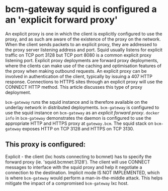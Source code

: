 # bcm-gateway squid is configured a an 'explicit forward proxy'

An explicit proxy is one in which the client is explicitly configured to use the proxy, and as such are aware of the existence of the proxy on the network. When the client sends packets to an explicit proxy, they are addressed to the proxy server listening address and port. Squid usually listens for explicit traffic on TCP port 3128 but TCP port 8080 is a common explicit proxy listening port. Explicit proxy deployments are forward proxy deployments, where the clients can make use of the caching and optimisation features of the proxy when making outbound requests. An explicit proxy can be involved in authentication of the client, typically by issuing a 407 HTTP response. Connections to HTTPS sites through an explicit proxy will use the CONNECT HTTP method. This article discusses this type of proxy deployment.

`bcm-gateway` runs the squid instance and is therefore available on the underlay network in distributed deployments. `bcm-gateway` is configured to use the squid instance on `bcm-gateway` as an *explicit forward proxy*.  `docker info` in `bcm-gateway` demonstrates the daemon is configured to use the appropriate HTTP and HTTPS proxy at `gateway.bcm`. The squid stack on `bcm-gateway` exposes HTTP on TCP 3128 and HTTPS on TCP 3130.

## This proxy is configured:

Explicit - the client (lxc hosts connecting to bcmnet) has to specify the forward proxy (ie. 'squid.bcmnet:3128'). The client will use CONNECT messages to interface with the squid proxy and help it negotiate a connection to the destination. Implicit mode IS NOT IMPLEMENTED, which is where `bcm-gateway` would perform a man-in-the-middle attack. This helps mitigate the impact of a compromised `bcm-gateway` lxc host.